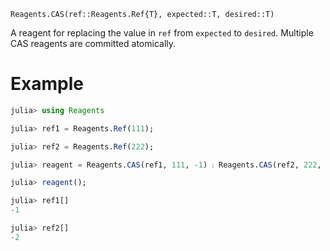     Reagents.CAS(ref::Reagents.Ref{T}, expected::T, desired::T)

A reagent for replacing the value in `ref` from `expected` to `desired`.
Multiple CAS reagents are committed atomically.

# Example

```julia
julia> using Reagents

julia> ref1 = Reagents.Ref(111);

julia> ref2 = Reagents.Ref(222);

julia> reagent = Reagents.CAS(ref1, 111, -1) ⨟ Reagents.CAS(ref2, 222, -2);

julia> reagent();

julia> ref1[]
-1

julia> ref2[]
-2
```
